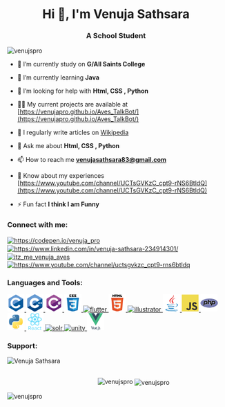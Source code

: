 <h1 align="center">Hi 👋, I'm Venuja Sathsara</h1>
<h3 align="center">A School Student</h3>

<p align="left"> <img src="https://komarev.com/ghpvc/?username=venujspro&label=Profile%20views&color=0e75b6&style=flat" alt="venujspro" /> </p>

- 🔭 I’m currently study on **G/All Saints College**

- 🌱 I’m currently learning **Java**

- 🤝 I’m looking for help with **Html, CSS , Python**

- 👨‍💻 My current projects are available at [https://venujapro.github.io/Aves_TalkBot/](https://venujapro.github.io/Aves_TalkBot/)

- 📝 I regularly write articles on [Wikipedia](Wikipedia)

- 💬 Ask me about **Html, CSS , Python**

- 📫 How to reach me **venujasathsara83@gmail.com**

- 📄 Know about my experiences [https://www.youtube.com/channel/UCTsGVKzC_cpt9-rNS6BtldQ](https://www.youtube.com/channel/UCTsGVKzC_cpt9-rNS6BtldQ)

- ⚡ Fun fact **I think I am Funny**

<h3 align="left">Connect with me:</h3>
<p align="left">
<a href="https://codepen.io/https://codepen.io/venuja_pro" target="blank"><img align="center" src="https://raw.githubusercontent.com/rahuldkjain/github-profile-readme-generator/master/src/images/icons/Social/codepen.svg" alt="https://codepen.io/venuja_pro" height="30" width="40" /></a>
<a href="https://linkedin.com/in/https://www.linkedin.com/in/venuja-sathsara-234914301/" target="blank"><img align="center" src="https://raw.githubusercontent.com/rahuldkjain/github-profile-readme-generator/master/src/images/icons/Social/linked-in-alt.svg" alt="https://www.linkedin.com/in/venuja-sathsara-234914301/" height="30" width="40" /></a>
<a href="https://instagram.com/itz_me_venuja_aves" target="blank"><img align="center" src="https://raw.githubusercontent.com/rahuldkjain/github-profile-readme-generator/master/src/images/icons/Social/instagram.svg" alt="itz_me_venuja_aves" height="30" width="40" /></a>
<a href="https://www.youtube.com/c/https://www.youtube.com/channel/uctsgvkzc_cpt9-rns6btldq" target="blank"><img align="center" src="https://raw.githubusercontent.com/rahuldkjain/github-profile-readme-generator/master/src/images/icons/Social/youtube.svg" alt="https://www.youtube.com/channel/uctsgvkzc_cpt9-rns6btldq" height="30" width="40" /></a>
</p>

<h3 align="left">Languages and Tools:</h3>
<p align="left"> <a href="https://www.cprogramming.com/" target="_blank" rel="noreferrer"> <img src="https://raw.githubusercontent.com/devicons/devicon/master/icons/c/c-original.svg" alt="c" width="40" height="40"/> </a> <a href="https://www.w3schools.com/cpp/" target="_blank" rel="noreferrer"> <img src="https://raw.githubusercontent.com/devicons/devicon/master/icons/cplusplus/cplusplus-original.svg" alt="cplusplus" width="40" height="40"/> </a> <a href="https://www.w3schools.com/cs/" target="_blank" rel="noreferrer"> <img src="https://raw.githubusercontent.com/devicons/devicon/master/icons/csharp/csharp-original.svg" alt="csharp" width="40" height="40"/> </a> <a href="https://www.w3schools.com/css/" target="_blank" rel="noreferrer"> <img src="https://raw.githubusercontent.com/devicons/devicon/master/icons/css3/css3-original-wordmark.svg" alt="css3" width="40" height="40"/> </a> <a href="https://flutter.dev" target="_blank" rel="noreferrer"> <img src="https://www.vectorlogo.zone/logos/flutterio/flutterio-icon.svg" alt="flutter" width="40" height="40"/> </a> <a href="https://www.w3.org/html/" target="_blank" rel="noreferrer"> <img src="https://raw.githubusercontent.com/devicons/devicon/master/icons/html5/html5-original-wordmark.svg" alt="html5" width="40" height="40"/> </a> <a href="https://www.adobe.com/in/products/illustrator.html" target="_blank" rel="noreferrer"> <img src="https://www.vectorlogo.zone/logos/adobe_illustrator/adobe_illustrator-icon.svg" alt="illustrator" width="40" height="40"/> </a> <a href="https://www.java.com" target="_blank" rel="noreferrer"> <img src="https://raw.githubusercontent.com/devicons/devicon/master/icons/java/java-original.svg" alt="java" width="40" height="40"/> </a> <a href="https://developer.mozilla.org/en-US/docs/Web/JavaScript" target="_blank" rel="noreferrer"> <img src="https://raw.githubusercontent.com/devicons/devicon/master/icons/javascript/javascript-original.svg" alt="javascript" width="40" height="40"/> </a> <a href="https://www.php.net" target="_blank" rel="noreferrer"> <img src="https://raw.githubusercontent.com/devicons/devicon/master/icons/php/php-original.svg" alt="php" width="40" height="40"/> </a> <a href="https://www.python.org" target="_blank" rel="noreferrer"> <img src="https://raw.githubusercontent.com/devicons/devicon/master/icons/python/python-original.svg" alt="python" width="40" height="40"/> </a> <a href="https://reactjs.org/" target="_blank" rel="noreferrer"> <img src="https://raw.githubusercontent.com/devicons/devicon/master/icons/react/react-original-wordmark.svg" alt="react" width="40" height="40"/> </a> <a href="https://lucene.apache.org/solr/" target="_blank" rel="noreferrer"> <img src="https://www.vectorlogo.zone/logos/apache_solr/apache_solr-icon.svg" alt="solr" width="40" height="40"/> </a> <a href="https://unity.com/" target="_blank" rel="noreferrer"> <img src="https://www.vectorlogo.zone/logos/unity3d/unity3d-icon.svg" alt="unity" width="40" height="40"/> </a> <a href="https://vuejs.org/" target="_blank" rel="noreferrer"> <img src="https://raw.githubusercontent.com/devicons/devicon/master/icons/vuejs/vuejs-original-wordmark.svg" alt="vuejs" width="40" height="40"/> </a> </p>

<h3 align="left">Support:</h3>
<p><a href="https://www.buymeacoffee.com/Venuja Sathsara"> <img align="left" src="https://cdn.buymeacoffee.com/buttons/v2/default-yellow.png" height="50" width="210" alt="Venuja Sathsara" /></a></p><br><br>

<p><img align="left" src="https://github-readme-stats.vercel.app/api/top-langs?username=venujspro&show_icons=true&locale=en&layout=compact" alt="venujspro" /></p>

<p>&nbsp;<img align="center" src="https://github-readme-stats.vercel.app/api?username=venujspro&show_icons=true&locale=en" alt="venujspro" /></p>

<p><img align="center" src="https://github-readme-streak-stats.herokuapp.com/?user=venujspro&" alt="venujspro" /></p>
